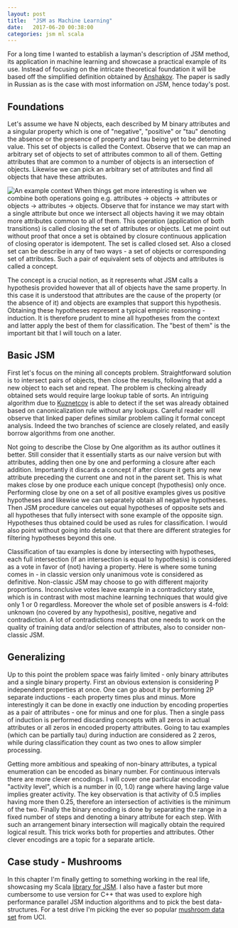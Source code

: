 ```yaml
---
layout: post
title:  "JSM as Machine Learning"
date:   2017-06-20 00:38:00
categories: jsm ml scala
---
```


For a long time I wanted to establish a layman's description of JSM method, its application in machine learning and showcase a practical example of its use. Instead of focusing on the intricate theoretical foundation it will be based off the simplified definition obtained by [Anshakov](http://www.raai.org/about/persons/anshakov/ansh2012tmojsm.pdf "Set Theoretic Definition of JSM"). The paper is sadly in Russian as is the case with most information on JSM, hence today's post.

## Foundations

Let's assume we have N objects, each described by M binary attributes and a singular property which is one of "negative", "positive" or "tau" denoting the absence or the presence of property and tau being yet to be determined value. This set of objects is called the Context. Observe that we can map an arbitrary set of objects to set of attributes common to all of them. Getting attributes that are common to a number of objects is an intersection of objects. Likewise we can pick an arbitrary set of attributes and find all objects that have these attributes. 

![An example context](http://olshansky.me/assets/images/Context.jpg "An example context")
When things get more interesting is when we combine both operations going e.g. attributes -> objects -> attributes or objects -> attributes -> objects. Observe that for instance we may start with a single attribute but once we intersect all objects having it we may obtain more attributes common to all of them. This operation (application of both transitions) is called closing the set of attributes or objects. Let me point out without proof that once a set is obtained by closure continuous application of closing operator is idempotent. The set is called closed set. Also a closed set can be describe in any of two ways - a set of objects or corresponding set of attributes. Such a pair of equivalent sets of objects and attributes is called a concept.

The concept is a crucial notion, as it represents what JSM calls a hypothesis provided however that all of objects have the same property. In this case it is understood that attributes are the cause of the property (or the absence of it) and objects are examples that support this hypothesis. Obtaining these hypotheses represent a typical empiric reasoning - induction. It is therefore prudent to mine all hypotheses from the context and latter apply the best of them for classification. The "best of them" is the important bit that I will touch on a later.

## Basic JSM

First let's focus on the mining all concepts problem. Straightforward solution is  to intersect pairs of objects, then close the results, following that add a new object to each set and repeat. The problem is checking already obtained sets would require large lookup table of sorts. An intriguing algorithm due to [Kuznetcov](https://www.hse.ru/data/2013/02/20/1306839179/Comparing%20performance%20of%20algorithms%20for%20generating%20concept.pdf "Comparing algorithms") is able to detect if the set was already obtained based on canonicalization rule without any lookups. Careful reader will observe that linked paper defines similar problem calling it formal concept analysis. Indeed the two branches of science are closely related, and easily borrow algorithms from one another.

Not going to describe the Close by One algorithm as its author outlines it better. Still consider that it essentially starts as our naive version but with attributes, adding then one by one and performing a closure after each addition. Importantly it discards a concept if after closure it gets any new attribute preceding the current one and not in the parent set. This is what makes close by one produce each unique concept (hypothesis) only once. Performing close by one on a set of all positive examples gives us positive hypotheses and likewise we can separately obtain all negative hypotheses. Then JSM procedure canceles out equal hypotheses of opposite sets and all hypotheses that fully intersect with sone example of the opposite sign. Hypotheses thus obtained could be used as rules for classification. I would also point without going into details out that there are different strategies for filtering hypotheses beyond this one. 

Classification of tau examples is done by intersecting with hypotheses, each full intersection (if an intersection is equal to hypothesis) is considered as a vote in favor of (not) having a property. Here is where some tuning comes in - in classic version only unanimous vote is considered as definitive. Non-classic JSM may choose to go with different majority proportions. Inconclusive votes leave example in a contradictory state, which is in contrast with most machine learning techniques that would give only 1 or 0 regardless. Moreover the whole set of posible answers is 4-fold: unknown (no covered by any hypothesis), positive, negative and contradiction. A lot of contradictions means that one needs to work on the quality of training data and/or selection of attributes, also to consider non-classic JSM.

## Generalizing

Up to this point the problem space was fairly limited - only binary attributes and a single binary property. First an obvious extension is considering P independent properties at once. One can go about it by performing 2P separate inductions - each property times plus and minus. More interestingly it can be done in exactly one induction by encoding properties as a pair of attributes - one for minus and one for plus. Then a single pass of induction is performed discarding concepts with all zeros in actual attributes or all zeros in encoded property attributes. Going to tau examples (which can be partially tau) during induction are considered as 2 zeros, while during classification they count as two ones to allow simpler processing.

Getting more ambitious and speaking of non-binary attributes, a typical enumeration can be encoded as binary number. For continuous intervals there are more clever encodings. I will cover one particular encoding - "activity level", which is a number in (0, 1.0) range where having large value implies greater activity. The key observation is that activity of 0.5 implies having more then 0.25, therefore an intersection of activities is the minimum of the two. Finally the binary encoding is done by separating the range in a fixed number of steps and denoting a binary attribute for each step. With such an arrangement binary intersection will magically obtain the required logical result. This trick works both for properties and attributes. Other clever encodings are a topic for a separate article.

## Case study - Mushrooms

In this chapter I'm finally getting to something working in the real life, showcasing my Scala [library for JSM](https://github.com/DmitryOlshansky/jsm4s "JSM4S"). I also have a faster but more cumbersome to use version for C++ that was used to explore high performance parallel JSM induction algorithms and to pick the best data-structures. For a test drive I'm picking the ever so popular [mushroom data set](https://archive.ics.uci.edu/ml/datasets/mushroom) from UCI.


